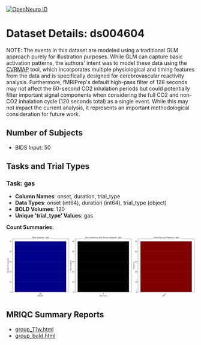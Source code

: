 [![OpenNeuro ID](https://img.shields.io/badge/OpenNeuro_Dataset-ds004604-blue?style=for-the-badge)](https://openneuro.org/datasets/ds004604)

# Dataset Details: ds004604

NOTE: The events in this dataset are modeled using a traditional GLM approach purely for illustration purposes. While GLM can capture basic activation patterns, the authors' intent was to model these data using the [CVRMAP](https://github.com/ln2t/cvrmap) tool, which incorporates multiple physiological and timing features from the data and is specifically designed for cerebrovascular reactivity analysis. Furthermore, fMRIPrep's default high-pass filter of 128 seconds may not affect the 60-second CO2 inhalation periods but could potentially filter important signal components when considering the full CO2 and non-CO2 inhalation cycle (120 seconds total) as a single event. While this may not impact the current analysis, it represents an important methodological consideration for future work.

## Number of Subjects
- BIDS Input: 50

## Tasks and Trial Types
### Task: gas
- **Column Names**: onset, duration, trial_type
- **Data Types**: onset (int64), duration (int64), trial_type (object)
- **BOLD Volumes**: 120
- **Unique 'trial_type' Values**: gas

**Count Summaries**:

![gas gas_summary.png](basics_out/gas_summary.png)

## MRIQC Summary Reports
- [group_T1w.html](https://htmlpreview.github.io/?https://github.com/demidenm/openneuro_glmfitlins/blob/main/statsmodel_specs/ds004604/mriqc_summary/group_T1w.html)
- [group_bold.html](https://htmlpreview.github.io/?https://github.com/demidenm/openneuro_glmfitlins/blob/main/statsmodel_specs/ds004604/mriqc_summary/group_bold.html)
